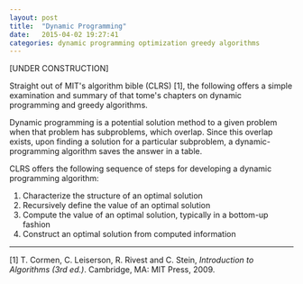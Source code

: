 ```yaml
---
layout: post
title:  "Dynamic Programming"
date:   2015-04-02 19:27:41
categories: dynamic programming optimization greedy algorithms
---
```

[UNDER CONSTRUCTION]

Straight out of MIT's algorithm bible (CLRS) [1], the following offers a simple examination and summary of that tome's chapters on dynamic programming and greedy algorithms.

Dynamic programming is a potential solution method to a given problem when that problem has subproblems, which overlap. Since this overlap exists, upon finding a solution for a particular subproblem, a dynamic-programming algorithm saves the answer in a table.

CLRS offers the following sequence of steps for developing a dynamic programming algorithm:

1. Characterize the structure of an optimal solution
2. Recursively define the value of an optimal solution
3. Compute the value of an optimal solution, typically in a bottom-up fashion
4. Construct an optimal solution from computed information


---
[1] T. Cormen, C. Leiserson, R. Rivest and C. Stein, _Introduction to Algorithms (3rd ed.)_. Cambridge, MA: MIT Press, 2009.

